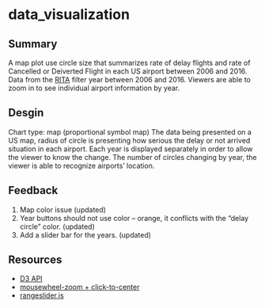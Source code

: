 # data_visualization

## Summary
A map plot use circle size that summarizes rate of delay flights and rate of Cancelled or Deiverted Flight in each US airport between 2006 and 2016. Data from the [RITA](http://www.transtats.bts.gov/OT_Delay/OT_DelayCause1.asp) filter year between 2006 and 2016. Viewers are able to zoom in to see individual airport information by year.

## Desgin
Chart type: map (proportional symbol map)
The data being presented on a US map, radius of circle is presenting how serious the delay or not arrived situation in each airport. Each year is displayed separately in order to allow the viewer to know the change. The number of circles changing by year, the viewer is able to recognize airports’ location. 

## Feedback
1.  Map color issue (updated)
2.  Year buttons should not use color – orange, it conflicts with the “delay circle” color. (updated)
3.  Add a slider bar for the years. (updated)

## Resources
* [D3 API](https://github.com/d3/d3/blob/master/API.md)
* [mousewheel-zoom + click-to-center](https://bl.ocks.org/mbostock/2206340)
* [rangeslider.js](http://rangeslider.js.org/)
